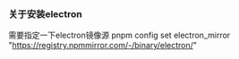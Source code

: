 <!--
 * @Author: yeyu98
 * @Date: 2024-09-26 14:16:03
 * @LastEditors: yeyu98
 * @LastEditTime: 2024-09-26 14:16:19
 * @FilePath: \electron-app\README.md
 * @Description: 
-->
### 关于安装electron
需要指定一下electron镜像源 pnpm config set electron_mirror "https://registry.npmmirror.com/-/binary/electron/"
